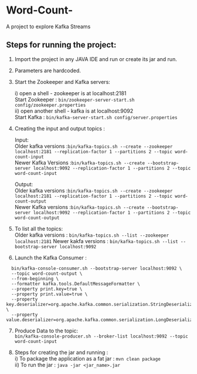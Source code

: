 # Word-Count-
A project to explore Kafka Streams

## Steps for running the project:

1) Import the project in any JAVA IDE and run or create its jar and run.  
2) Parameters are hardcoded.
3) Start the Zookeeper and Kafka servers: 
  
    i)  open a shell - zookeeper is at localhost:2181<br/>
        Start Zookeeper : ```bin/zookeeper-server-start.sh config/zookeeper.properties```<br/>
    ii) open another shell - kafka is at localhost:9092<br/>
        Start Kafka     : ```bin/kafka-server-start.sh config/server.properties```<br/>
    
4) Creating the input and output topics :  

   Input:<br/>
   Older kafka versions :```bin/kafka-topics.sh --create --zookeeper localhost:2181 --replication-factor 1 --partitions 2 --topic word-count-input```<br/> 
   Newer Kafka Versions :```bin/kafka-topics.sh --create --bootstrap-server localhost:9092 --replication-factor 1 --partitions 2 --topic word-count-input```<br/>
   
   Output:<br/>
   Older kafka versions :```bin/kafka-topics.sh --create --zookeeper localhost:2181 --replication-factor 1 --partitions 2 --topic word-count-output```<br/>
   Newer Kafka versions :```bin/kafka-topics.sh --create --bootstrap-server localhost:9092 --replication-factor 1 --partitions 2 --topic word-count-output```<br/>


5) To list all the topics:  
   Older kafka versions : ``` bin/kafka-topics.sh --list --zookeeper localhost:2181 ```
   Newer kakfa versions : ```bin/kafka-topics.sh --list --bootstrap-server localhost:9092```
      
6) Launch the Kafka Consumer :    
  ``` 
    bin/kafka-console-consumer.sh --bootstrap-server localhost:9092 \  
    --topic word-count-output \  
    --from-beginning \  
    --formatter kafka.tools.DefaultMessageFormatter \  
    --property print.key=true \  
    --property print.value=true \  
    --property key.deserializer=org.apache.kafka.common.serialization.StringDeserializer \  
    --property value.deserializer=org.apache.kafka.common.serialization.LongDeserializer 
  ```  

7) Produce Data to the topic:    
   ``` bin/kafka-console-producer.sh --broker-list localhost:9092 --topic word-count-input ```  


8) Steps for creating the jar and running :  
   i) To package the application as a fat jar : ``` mvn clean package ```   
   ii) To run the jar : ``` java -jar <jar_name>.jar ``` 
   

